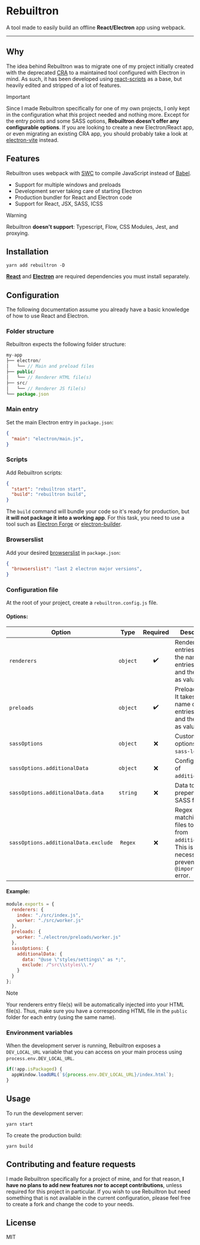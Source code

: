 # Rebuiltron

A tool made to easily build an offline **React/Electron** app using webpack.

---

## Why

The idea behind Rebuiltron was to migrate one of my project initially created with the deprecated [CRA](https://create-react-app.dev/) to a maintained tool configured with Electron in mind. As such, it has been developed using [react-scripts](https://github.com/facebook/create-react-app/tree/main/packages/react-scripts) as a base, but heavily edited and stripped of a lot of features.

> [!IMPORTANT]
> Since I made Rebuiltron specifically for one of my own projects, I only kept in the configuration what *this* project needed and nothing more. Except for the entry points and some SASS options, **Rebuiltron doesn't offer any configurable options**. If you are looking to create a new Electron/React app, or even migrating an existing CRA app, you should probably take a look at [electron-vite](https://electron-vite.org/) instead.


## Features

Rebuiltron uses webpack with [SWC](https://swc.rs/) to compile JavaScript instead of [Babel](https://babeljs.io/).

- Support for multiple windows and preloads
- Development server taking care of starting Electron
- Production bundler for React and Electron code
- Support for React, JSX, SASS, ICSS

> [!WARNING]
> Rebuiltron **doesn't support**: Typescript, Flow, CSS Modules, Jest, and proxying.


## Installation

```shell
yarn add rebuiltron -D
```

[**React**](https://react.dev/) and [**Electron**](https://www.electronjs.org/) are required dependencies you must install separately.

## Configuration

The following documentation assume you already have a basic knowledge of how to use React and Electron.

### Folder structure

Rebuiltron expects the following folder structure:

```js
my-app
├── electron/
│   └── // Main and preload files
├── public/
│   └── // Renderer HTML file(s)
├── src/
│   └── // Renderer JS file(s)
└── package.json
```

### Main entry
Set the main Electron entry in `package.json`:

```json
{
  "main": "electron/main.js",
}
```

### Scripts
Add Rebuiltron scripts:

```json
{
  "start": "rebuiltron start",
  "build": "rebuiltron build",
}
```

The `build` command will bundle your code so it's ready for production, but **it will not package it into a working app**. For this task, you need to use a tool such as [Electron Forge](https://www.electronforge.io/) or [electron-builder](https://www.electron.build/index.html).

### Browserslist

Add your desired [browserslist](https://github.com/browserslist/browserslist) in `package.json`:

```json
{
  "browserslist": "last 2 electron major versions",
}
```

### Configuration file

At the root of your project, create a `rebuiltron.config.js` file.

#### Options:

| Option | Type | Required | Description |
| --- | :---: | :---: | --- |
| `renderers` | `object` | ✔️ | Renderer entries. It takes the name of the entries as keys and their paths as values. |
| `preloads` | `object` | ✔️ | Preload entries. It takes the name of the entries as keys and their paths as values. |
| `sassOptions` | `object` | ❌ | Custom SASS options for `sass-loader`. |
| `sassOptions.additionalData` | `object` | ❌ | Configuration of `additionalData`. |
| `sassOptions.additionalData.data` | `string` | ❌ | Data to prepend to SASS files. |
| `sassOptions.additionalData.exclude` | `Regex` | ❌ | Regex matching the files to exclude from `additionalData`. This is necessary to prevent an `@import loop` error. |

#### Example:

```js
module.exports = {
  renderers: {
    index: "./src/index.js",
    worker: "./src/worker.js"
  },
  preloads: {
    worker: "./electron/preloads/worker.js"
  },
  sassOptions: {
    additionalData: {
      data: "@use \"styles/settings\" as *;",
      exclude: /^src\\styles\\.*/
    }
  }
};
```

> [!NOTE]
> Your renderers entry file(s) will be automatically injected into your HTML file(s). Thus, make sure you have a corresponding HTML file in the `public` folder for each entry (using the same name).

### Environment variables

When the development server is running, Rebuiltron exposes a `DEV_LOCAL_URL` variable that you can access on your main process using `process.env.DEV_LOCAL_URL`.

```js
if(!app.isPackaged) {
  appWindow.loadURL(`${process.env.DEV_LOCAL_URL}/index.html`);
}
```

## Usage

To run the development server:

```shell
yarn start
```

To create the production build:

```shell
yarn build
```

## Contributing and feature requests

I made Rebuiltron specifically for a project of mine, and for that reason, **I have no plans to add new features nor to accept contributions**, unless required for this project in particular. If you wish to use Rebuiltron but need something that is not available in the current configuration, please feel free to create a fork and change the code to your needs.

## License
MIT